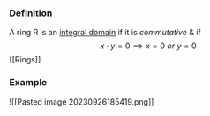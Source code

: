 
### Definition

A ring R is an <u>integral domain</u> if it is *commutative* & if $$x \cdot y = 0 \implies x=0 \ or \ y=0$$
[[Rings]]

### Example

![[Pasted image 20230926185419.png]]

